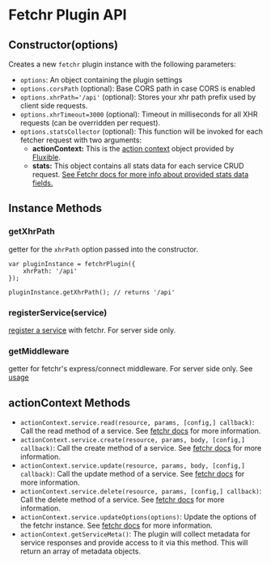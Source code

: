 # Fetchr Plugin API

## Constructor(options)

Creates a new `fetchr` plugin instance with the following parameters:

 * `options`: An object containing the plugin settings
 * `options.corsPath` (optional): Base CORS path in case CORS is enabled
 * `options.xhrPath='/api'` (optional): Stores your xhr path prefix used by client side requests.
 * `options.xhrTimeout=3000` (optional): Timeout in milliseconds for all XHR requests (can be overridden per request).
 * `options.statsCollector` (optional): This function will be invoked for each fetcher request with two arguments:
    * **actionContext:**  This is the [action context](https://github.com/yahoo/fluxible/blob/main/packages/fluxible/docs/api/Actions.md#action-context) object provided by [Fluxible](http://fluxible.io/).
    * **stats:**  This object contains all stats data for each service CRUD request. [See Fetchr docs for more info about provided stats data fields.](https://github.com/yahoo/fetchr/blob/master/README.md#stats-monitoring--analysis)

## Instance Methods

### getXhrPath

getter for the `xhrPath` option passed into the constructor.

```
var pluginInstance = fetchrPlugin({
    xhrPath: '/api'
});

pluginInstance.getXhrPath(); // returns '/api'
```

### registerService(service)

[register a service](../README.md#registering-your-services) with fetchr.  For server side only.

### getMiddleware

getter for fetchr's express/connect middleware.  For server side only.  See [usage](../README.md#exposing-your-services)

## actionContext Methods

 * `actionContext.service.read(resource, params, [config,] callback)`: Call the read method of a service. See [fetchr docs](https://github.com/yahoo/fetchr) for more information.
 * `actionContext.service.create(resource, params, body, [config,] callback)`: Call the create method of a service. See [fetchr docs](https://github.com/yahoo/fetchr) for more information.
 * `actionContext.service.update(resource, params, body, [config,] callback)`: Call the update method of a service. See [fetchr docs](https://github.com/yahoo/fetchr) for more information.
 * `actionContext.service.delete(resource, params, [config,] callback)`: Call the delete method of a service. See [fetchr docs](https://github.com/yahoo/fetchr) for more information.
 * `actionContext.service.updateOptions(options)`: Update the options of the fetchr instance. See [fetchr docs](https://github.com/yahoo/fetchr) for more information.
 * `actionContext.getServiceMeta()`: The plugin will collect metadata for service responses and provide access to it via this method. This will return an array of metadata objects.
